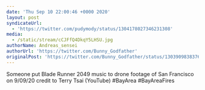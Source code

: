 ```yaml
---
date: 'Thu Sep 10 22:00:46 +0000 2020'
layout: post
syndicateUrl:
  - 'https://twitter.com/pudymody/status/1304178027346231308'
media:
  - /static/stream/cCJFfQ4DkqY5LHSU.jpg
authorName: Andreas_sensei
authorUrl: 'https://twitter.com/Bunny_Godfather'
originalPost: 'https://twitter.com/Bunny_Godfather/status/1303909838376722432'
---
```

Someone put Blade Runner 2049 music to drone footage of San Francisco on 9/09/20  credit to Terry Tsai (YouTube) #BayArea #BayAreaFires 